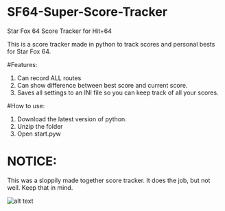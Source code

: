 # SF64-Super-Score-Tracker
Star Fox 64 Score Tracker for Hit+64


This is a score tracker made in python to track scores and personal bests for Star Fox 64.

#Features:

1. Can record ALL routes
2. Can show difference between best score and current score.
3. Saves all settings to an INI file so you can keep track of all your scores.


#How to use:

1. Download the latest version of python.
2. Unzip the folder
3. Open start.pyw


# NOTICE:

This was a sloppily made together score tracker. It does the job, but not well. Keep that in mind.




![alt text](https://i.gyazo.com/6659838ed2b72fd769bafb18401dabbc.png)
